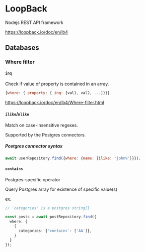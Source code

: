 # LoopBack

Nodejs REST API framework

<https://loopback.io/doc/en/lb4>

## Databases

### Where filter

#### `inq`

Check if value of property is contained in an array.

```js
{where: { property: { inq: [val1, val2, ...]}}}
```

<https://loopback.io/doc/en/lb4/Where-filter.html>

#### `ilike`/`nlike`

Match on case-insensitive regexes.

Supported by the Postgres connectors.

##### Postgres connector syntax

```js
await userRepository.find({where: {name: {ilike: 'john%'}}});
```

#### `contains`

Postgres-specific operator

Query Postgres array for existence of specific value(s)

ex.

```typescript
// 'categories' is a postgres string[]

const posts = await postRepository.find({
  where: {
    {
      categories: {'contains': ['AA']},
    }
  }
});
```
